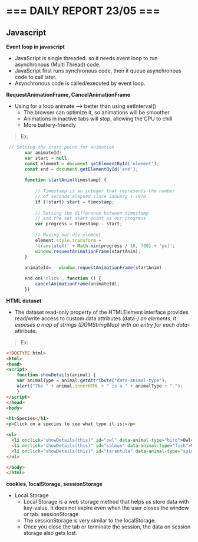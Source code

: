 # === DAILY REPORT 23/05 ===

## Javascript

**Event loop in javascript**

- JavaScript is single threaded. so it needs event loop to run asynchronous (Multi Thread) code.
- JavaScript first runs synchronous code, then it queue asynchronous code to call later.
- Asynchronous code is called/executed by event loop.

**RequestAnimationFrame, CancelAnimationFrame**
- Using for a loop animate --> better than using setInterval()
    + The browser can optimize it, so animations will be smoother
    + Animations in inactive tabs will stop, allowing the CPU to chill
    + More battery-friendly

> Ex:
 ```javascript
  // Setting the start point for animation
        var animateId;
        var start = null; 
        const element = document.getElementById('element');
        const end = document.getElementById('end');
    
        function startAnim(timestamp) {
  
            // Timestamp is an integer that represents the number 
            // of seconds elapsed since January 1 1970.
            if (!start) start = timestamp;
  
            // Setting the difference between timestamp 
            // and the set start point as our progress
            var progress = timestamp - start;
  
            // Moving our div element
            element.style.transform = 
            'translateX(' + Math.min(progress / 10, 700) + 'px)';
            window.requestAnimationFrame(startAnim);
        }
  
        animateId=   window.requestAnimationFrame(startAnim)

        end.on('click', function () {
            cancelAnimationFrame(animateId);
        })

```

**HTML dataset**
- The dataset read-only property of the HTMLElement interface provides read/write access to custom data attributes (data-*) on elements. It exposes a map of strings (DOMStringMap) with an entry for each data-* attribute.

> Ex:

```HTML
<!DOCTYPE html>
<html>
<head>
<script>
    function showDetails(animal) {
    var animalType = animal.getAttribute("data-animal-type");
    alert("The " + animal.innerHTML + " is a " + animalType + ".");
    }
</script>
</head>
<body>

<h1>Species</h1>
<p>Click on a species to see what type it is:</p>

<ul>
  <li onclick="showDetails(this)" id="owl" data-animal-type="bird">Owl</li>
  <li onclick="showDetails(this)" id="salmon" data-animal-type="fish">Salmon</li>  
  <li onclick="showDetails(this)" id="tarantula" data-animal-type="spider">Tarantula</li>  
</ul>

</body>
</html>
```

**cookies, localStorage, sessionStorage**

- Local Storage
  - Local Storage is a web storage method that helps us store data with key-value. It does not expire even when the user closes the window or tab.
sessionStorage
  - The sessionStorage is very similar to the localStorage.
  - Once you close the tab or terminate the session, the data on session storage also gets lost.
